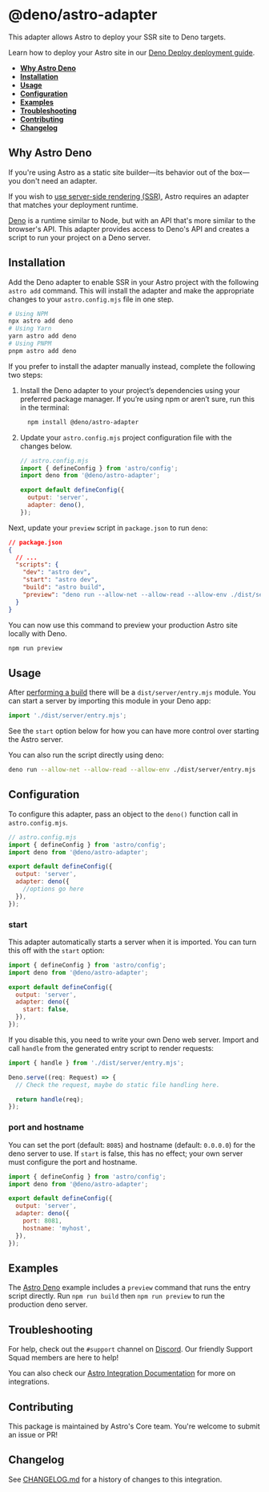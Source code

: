 # @deno/astro-adapter

This adapter allows Astro to deploy your SSR site to Deno targets.

Learn how to deploy your Astro site in our [Deno Deploy deployment guide](https://docs.astro.build/en/guides/deploy/deno/).

- <strong>[Why Astro Deno](#why-astro-deno)</strong>
- <strong>[Installation](#installation)</strong>
- <strong>[Usage](#usage)</strong>
- <strong>[Configuration](#configuration)</strong>
- <strong>[Examples](#examples)</strong>
- <strong>[Troubleshooting](#troubleshooting)</strong>
- <strong>[Contributing](#contributing)</strong>
- <strong>[Changelog](#changelog)</strong>

## Why Astro Deno

If you're using Astro as a static site builder—its behavior out of the box—you don't need an adapter.

If you wish to [use server-side rendering (SSR)](https://docs.astro.build/en/guides/server-side-rendering/), Astro requires an adapter that matches your deployment runtime.

[Deno](https://deno.com/) is a runtime similar to Node, but with an API that's more similar to the browser's API. This adapter provides access to Deno's API and creates a script to run your project on a Deno server.

## Installation

Add the Deno adapter to enable SSR in your Astro project with the following `astro add` command. This will install the adapter and make the appropriate changes to your `astro.config.mjs` file in one step.


<!-- TODO(kt3k): Update `astro add deno` in the upstream -->

```sh
# Using NPM
npx astro add deno
# Using Yarn
yarn astro add deno
# Using PNPM
pnpm astro add deno
```

If you prefer to install the adapter manually instead, complete the following two steps:

1. Install the Deno adapter to your project’s dependencies using your preferred package manager. If you’re using npm or aren’t sure, run this in the terminal:

   ```bash
     npm install @deno/astro-adapter
   ```

1. Update your `astro.config.mjs` project configuration file with the changes below.

   ```js ins={3,6-7}
   // astro.config.mjs
   import { defineConfig } from 'astro/config';
   import deno from '@deno/astro-adapter';

   export default defineConfig({
     output: 'server',
     adapter: deno(),
   });
   ```

Next, update your `preview` script in `package.json` to run `deno`:

```json ins={8}
// package.json
{
  // ...
  "scripts": {
    "dev": "astro dev",
    "start": "astro dev",
    "build": "astro build",
    "preview": "deno run --allow-net --allow-read --allow-env ./dist/server/entry.mjs"
  }
}
```

You can now use this command to preview your production Astro site locally with Deno.

```bash
npm run preview
```

## Usage

After [performing a build](https://docs.astro.build/en/guides/deploy/#building-your-site-locally) there will be a `dist/server/entry.mjs` module. You can start a server by importing this module in your Deno app:

```js
import './dist/server/entry.mjs';
```

See the `start` option below for how you can have more control over starting the Astro server.

You can also run the script directly using deno:

```sh
deno run --allow-net --allow-read --allow-env ./dist/server/entry.mjs
```

## Configuration

To configure this adapter, pass an object to the `deno()` function call in `astro.config.mjs`.

```js
// astro.config.mjs
import { defineConfig } from 'astro/config';
import deno from '@deno/astro-adapter';

export default defineConfig({
  output: 'server',
  adapter: deno({
    //options go here
  }),
});
```

### start

This adapter automatically starts a server when it is imported. You can turn this off with the `start` option:

```js
import { defineConfig } from 'astro/config';
import deno from '@deno/astro-adapter';

export default defineConfig({
  output: 'server',
  adapter: deno({
    start: false,
  }),
});
```

If you disable this, you need to write your own Deno web server. Import and call `handle` from the generated entry script to render requests:

```ts
import { handle } from './dist/server/entry.mjs';

Deno.serve((req: Request) => {
  // Check the request, maybe do static file handling here.

  return handle(req);
});
```

### port and hostname

You can set the port (default: `8085`) and hostname (default: `0.0.0.0`) for the deno server to use. If `start` is false, this has no effect; your own server must configure the port and hostname.

```js
import { defineConfig } from 'astro/config';
import deno from '@deno/astro-adapter';

export default defineConfig({
  output: 'server',
  adapter: deno({
    port: 8081,
    hostname: 'myhost',
  }),
});
```

## Examples

The [Astro Deno](https://github.com/withastro/astro/tree/main/examples/deno) example includes a `preview` command that runs the entry script directly. Run `npm run build` then `npm run preview` to run the production deno server.

## Troubleshooting

For help, check out the `#support` channel on [Discord](https://astro.build/chat). Our friendly Support Squad members are here to help!

You can also check our [Astro Integration Documentation][astro-integration] for more on integrations.

## Contributing

This package is maintained by Astro's Core team. You're welcome to submit an issue or PR!

## Changelog

See [CHANGELOG.md](CHANGELOG.md) for a history of changes to this integration.

[astro-integration]: https://docs.astro.build/en/guides/integrations-guide/
